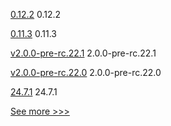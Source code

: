 
[0.12.2](https://github.com/hyperledger/aries-cloudagent-python/releases/tag/0.12.2) 0.12.2

[0.11.3](https://github.com/hyperledger/aries-cloudagent-python/releases/tag/0.11.3) 0.11.3

[v2.0.0-pre-rc.22.1](https://github.com/hyperledger/iroha/releases/tag/v2.0.0-pre-rc.22.1) 2.0.0-pre-rc.22.1

[v2.0.0-pre-rc.22.0](https://github.com/hyperledger/iroha/releases/tag/v2.0.0-pre-rc.22.0) 2.0.0-pre-rc.22.0

[24.7.1](https://github.com/hyperledger/besu/releases/tag/24.7.1) 24.7.1


[See more >>>](https://start-here.hyperledger.org/releases)
